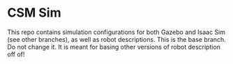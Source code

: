 # CSM Sim
This repo contains simulation configurations for both Gazebo and Isaac Sim (see other branches), as well as robot descriptions. This is the base branch. Do not change it. It is meant for basing other versions of robot description off of!